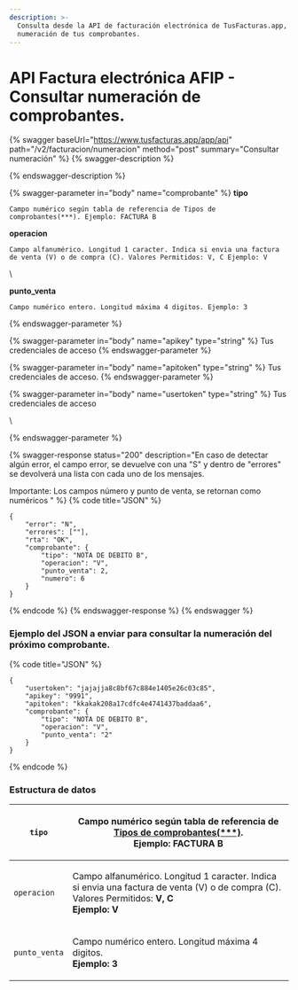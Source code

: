 ```yaml
---
description: >-
  Consulta desde la API de facturación electrónica de TusFacturas.app, la
  numeración de tus comprobantes.
---
```


# API Factura electrónica AFIP - Consultar numeración de comprobantes.

{% swagger baseUrl="https://www.tusfacturas.app/app/api" path="/v2/facturacion/numeracion" method="post" summary="Consultar numeración" %}
{% swagger-description %}

{% endswagger-description %}

{% swagger-parameter in="body" name="comprobante" %}
**tipo**

    Campo numérico según tabla de referencia de Tipos de comprobantes(***). Ejemplo: FACTURA B 

**operacion**

    Campo alfanumérico. Longitud 1 caracter. Indica si envia una factura de venta (V) o de compra (C). Valores Permitidos: V, C Ejemplo: V 

\




**punto_venta**

    Campo numérico entero. Longitud máxima 4 digitos. Ejemplo: 3
{% endswagger-parameter %}

{% swagger-parameter in="body" name="apikey" type="string" %}
Tus credenciales de acceso
{% endswagger-parameter %}

{% swagger-parameter in="body" name="apitoken" type="string" %}
Tus credenciales de acceso.
{% endswagger-parameter %}

{% swagger-parameter in="body" name="usertoken" type="string" %}
Tus credenciales de acceso

\



{% endswagger-parameter %}

{% swagger-response status="200" description="En caso de detectar algún error, el campo error, se devuelve con una "S" y dentro de "errores" se devolverá una lista con cada uno de los mensajes.

Importante: Los campos número y punto de venta, se retornan como numéricos
" %}
{% code title="JSON" %}
```
{
	"error": "N",
	"errores": [""],
	"rta": "OK",
	"comprobante": {
		"tipo": "NOTA DE DEBITO B",
		"operacion": "V",
		"punto_venta": 2,
		"numero": 6
	}
}
```
{% endcode %}
{% endswagger-response %}
{% endswagger %}

### Ejemplo del JSON a enviar para consultar la numeración del próximo comprobante.

{% code title="JSON" %}
```
{
	"usertoken": "jajajja8c8bf67c884e1405e26c03c85",
	"apikey": "9991",
	"apitoken": "kkakak208a17cdfc4e4741437baddaa6",
	"comprobante": {
		"tipo": "NOTA DE DEBITO B",
		"operacion": "V",
		"punto_venta": "2"
	}
}
```
{% endcode %}

### Estructura de datos 

| `tipo`        | <p>Campo numérico según tabla de referencia de <a href="https://www.tusfacturas.com.ar/api-factura-electronica-afip.html#tabla-comprobantes">Tipos de comprobantes(***)</a>.<br><strong>Ejemplo: FACTURA B</strong></p> |
| ------------- | ----------------------------------------------------------------------------------------------------------------------------------------------------------------------------------------------------------------------- |
| `operacion`   | <p>Campo alfanumérico. Longitud 1 caracter. Indica si envia una factura de venta (V) o de compra (C). <br>Valores Permitidos: <strong>V, C</strong><br><strong>Ejemplo: V</strong></p>                                  |
| `punto_venta` | <p>Campo numérico entero. Longitud máxima 4 digitos.<br><strong>Ejemplo: 3</strong></p>                                                                                                                                 |
